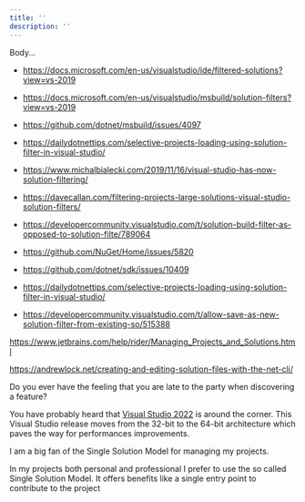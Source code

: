 ```yaml
---
title: ''
description: ''
---
```

Body...

- https://docs.microsoft.com/en-us/visualstudio/ide/filtered-solutions?view=vs-2019
- https://docs.microsoft.com/en-us/visualstudio/msbuild/solution-filters?view=vs-2019
- https://github.com/dotnet/msbuild/issues/4097

- https://dailydotnettips.com/selective-projects-loading-using-solution-filter-in-visual-studio/
- https://www.michalbialecki.com/2019/11/16/visual-studio-has-now-solution-filtering/
- https://davecallan.com/filtering-projects-large-solutions-visual-studio-solution-filters/


- https://developercommunity.visualstudio.com/t/solution-build-filter-as-opposed-to-solution-filte/789064
- https://github.com/NuGet/Home/issues/5820
- https://github.com/dotnet/sdk/issues/10409
- https://dailydotnettips.com/selective-projects-loading-using-solution-filter-in-visual-studio/

- https://developercommunity.visualstudio.com/t/allow-save-as-new-solution-filter-from-existing-so/515388

https://www.jetbrains.com/help/rider/Managing_Projects_and_Solutions.html

https://andrewlock.net/creating-and-editing-solution-files-with-the-net-cli/













Do you ever have the feeling that you are late to the party when discovering a feature?




You have probably heard that [Visual Studio 2022](https://devblogs.microsoft.com/visualstudio/visual-studio-2022-preview-1-now-available) is around the corner. This Visual Studio release moves from the 32-bit to the 64-bit architecture which paves the way for performances improvements. 

I am a big fan of the Single Solution Model for managing my projects. 

In my projects both personal and professional I prefer to use the so called Single Solution Model. It offers benefits like a single entry point to contribute to the project



